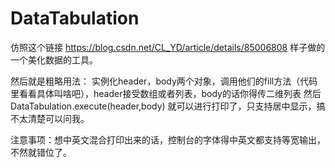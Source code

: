 # DataTabulation
仿照这个链接 https://blog.csdn.net/CL_YD/article/details/85006808 样子做的一个美化数据的工具。

然后就是粗略用法：
实例化header，body两个对象，调用他们的fill方法（代码里看看具体叫啥吧），header接受数组或者列表，body的话你得传二维列表
然后  DataTabulation.execute(header,body) 就可以进行打印了，只支持居中显示，搞不太清楚可以问我。

注意事项：想中英文混合打印出来的话，控制台的字体得中英文都支持等宽输出，不然就错位了。


